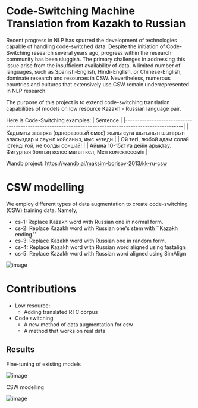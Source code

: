 # Code-Switching Machine Translation from Kazakh to Russian 

Recent progress in NLP has spurred the development of technologies capable of handling code-switched data. Despite the initiation of Code-Switching research several years ago, progress within the research community has been sluggish. The primary challenges in addressing this issue arise from the insufficient availability of data. A limited number of languages, such as Spanish-English, Hindi-English, or Chinese-English, dominate research and resources in CSW. Nevertheless, numerous countries and cultures that extensively use CSW remain underrepresented in NLP research. 

The purpose of this project is to extend code-switching translation capabilities of models on low resource Kazakh - Russian language pair.

Here is  Code-Switching examples:
| Sentence                                                                                             |
|------------------------------------------------------------------------------------------------------|
| Кадымгы заварка (одноразовый емес) жылы суга шыгынын шыгарып аласыздар и сеуып койсаныз, иыс кетеди  |
| Ой тегі, любой адам солай істейді ғой, не болды сонша?!                                              |
| Айына 10-15кг ға дейін арықтау. Фигурная болғың келсе маған кел, Мен көмектесемін                    |

Wandb project: https://wandb.ai/maksim-borisov-2013/kk-ru-csw

# CSW modelling 
We employ different types of data augmentation to create code-switching (CSW) training data. Namely, 
- cs-1: Replace Kazakh word with Russian one in normal form.
- cs-2: Replace Kazakh word with Russian one's stem with ``Kazakh ending.''
- cs-3: Replace Kazakh word with Russian one in random form.
- cs-4: Replace Kazakh word with Russian word aligned using fastalign 
- cs-5: Replace Kazakh word with Russian word aligned using SimAlign

![image](https://github.com/BorisovMaksim/KazakhCSW/assets/44704968/1c1e0ce9-afad-457d-b490-21706a20e481)



# Contributions

- Low resource: 
  - Adding translated RTC corpus 
- Code switching
  - A new method of data augmentation for csw
  - A method that works on real data



## Results

Fine-tuning of existing models

![image](https://github.com/BorisovMaksim/KazakhCSW/assets/44704968/aea6626e-190e-4b1c-b56a-d5198dc9a607)

CSW modelling

![image](https://github.com/BorisovMaksim/KazakhCSW/assets/44704968/423f549c-08aa-48a3-8ad7-f78880bf1d7e)



